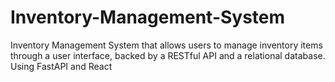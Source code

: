 # Inventory-Management-System
Inventory Management System that allows users to manage inventory items through a user interface, backed by a RESTful API and a relational database. Using FastAPI and React
